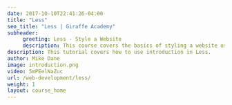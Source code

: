```yaml
---
date: 2017-10-10T22:41:26-04:00
title: "Less"
seo_title: "Less | Giraffe Academy"
subheader:
     greeting: Less - Style a Website
     description: This course covers the basics of styling a website using Less. Work your way through the videos and we'll teach you everything you need to know to style a basic website!
description: This tutorial covers how to use introduction in Less.
author: Mike Dane
image: introduction.png
video: 5mPEelNaZuc
url: /web-development/less/
weight: 1
layout: course_home
---
```

